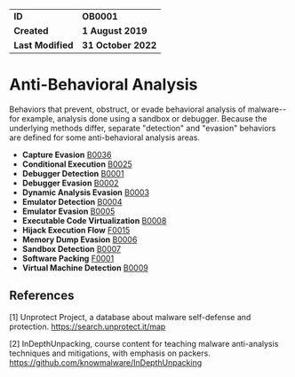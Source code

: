 <table>
<tr>
<td><b>ID</b></td>
<td><b>OB0001</b></td>
</tr>
<td><b>Created</b></td>
<td><b>1 August 2019</b></td>
</tr>
<tr>
<td><b>Last Modified</b></td>
<td><b>31 October 2022</b></td>
</tr>
</table>

# Anti-Behavioral Analysis
Behaviors that prevent, obstruct, or evade behavioral analysis of malware--for example, analysis done using a sandbox or debugger. Because the underlying methods differ, separate "detection" and "evasion" behaviors are defined for some anti-behavioral analysis areas.

* **Capture Evasion** [B0036](../anti-behavioral-analysis/capture-evasion.md)
* **Conditional Execution** [B0025](../execution/conditional-execution.md)
* **Debugger Detection** [B0001](../anti-behavioral-analysis/debugger-detection.md)
* **Debugger Evasion** [B0002](../anti-behavioral-analysis/debugger-evasion.md)
* **Dynamic Analysis Evasion** [B0003](../anti-behavioral-analysis/dynamic-analysis-evasion.md)
* **Emulator Detection** [B0004](../anti-behavioral-analysis/emulator-detection.md)
* **Emulator Evasion** [B0005](../anti-behavioral-analysis/emulator-evasion.md)
* **Executable Code Virtualization** [B0008](../anti-static-analysis/executable-code-virtualization.md)
* **Hijack Execution Flow** [F0015](../defense-evasion/hijack-execution-flow.md)
* **Memory Dump Evasion** [B0006](../anti-behavioral-analysis/memory-dump-evasion.md)
* **Sandbox Detection** [B0007](../anti-behavioral-analysis/sandbox-detection.md)
* **Software Packing** [F0001](../anti-static-analysis/software-packing.md)
* **Virtual Machine Detection** [B0009](../anti-behavioral-analysis/virtual-machine-detection.md)

## References

<a name="1">[1]</a> Unprotect Project, a database about malware self-defense and protection. https://search.unprotect.it/map

<a name="2">[2]</a> InDepthUnpacking, course content for teaching malware anti-analysis techniques and mitigations, with emphasis on packers. https://github.com/knowmalware/InDepthUnpacking
